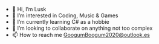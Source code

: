 - 👋 Hi, I’m Lusk
- 👀 I’m interested in Coding, Music & Games
- 🌱 I’m currently learning C# as a hobbie
- 💞️ I’m looking to collaborate on anything not too complex 
- 📫 How to reach me GoogumBoogum2020@outlook.es

<!---
LuskCCD/LuskCCD is a ✨ special ✨ repository because its `README.md` (this file) appears on your GitHub profile.
You can click the Preview link to take a look at your changes.
--->
